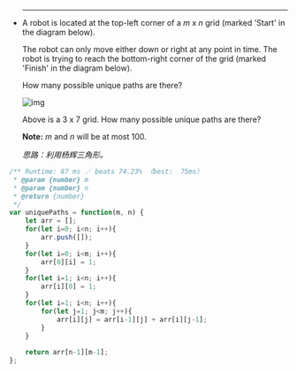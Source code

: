 
 * ------

   A robot is located at the top-left corner of a *m* x *n* grid (marked 'Start' in the diagram below).

   The robot can only move either down or right at any point in time. The robot is trying to reach the bottom-right corner of the grid (marked 'Finish' in the diagram below).

   How many possible unique paths are there?

   ![img](https://leetcode.com/static/images/problemset/robot_maze.png)

   Above is a 3 x 7 grid. How many possible unique paths are there?

   **Note:** *m* and *n* will be at most 100.

   *思路：利用杨辉三角形。*


```javascript
/** Runtime: 87 ms ／ beats 74.23% （best:  75ms）
 * @param {number} m
 * @param {number} n
 * @return {number}
 */
var uniquePaths = function(m, n) {
    let arr = [];
    for(let i=0; i<n; i++){
        arr.push([]);
    }
    for(let i=0; i<m; i++){
        arr[0][i] = 1;
    }
    for(let i=1; i<n; i++){
        arr[i][0] = 1;
    }
    for(let i=1; i<n; i++){
        for(let j=1; j<m; j++){
            arr[i][j] = arr[i-1][j] + arr[i][j-1];
        }
    }
    
    return arr[n-1][m-1];
};
```

